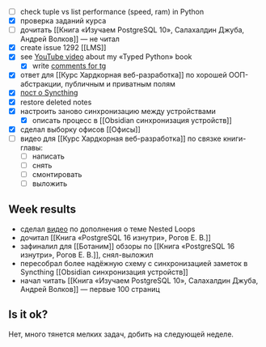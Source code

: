 - [ ] check tuple vs list performance (speed, ram) in Python
- [x] проверка заданий курса
- [ ] дочитать [[Книга «Изучаем PostgreSQL 10», Салахалдин Джуба, Андрей Волков]] — не читал
- [x] create issue 1292 [[LMS]]
- [x] see [YouTube video](https://www.youtube.com/watch?v=RiLPr3jQCMI) about my «Typed Python» book
	- [x] write [comments for tg](https://t.me/t0digital/867)
- [x] ответ для [[Курс Хардкорная веб-разработка]] по хорошей ООП-абстракции, публичным и приватным полям
- [x] [пост о Syncthing](https://t.me/t0digital/868)
- [x] restore deleted notes
- [x] настроить заново синхронизацию между устройствами
	- [x] описать процесс в [[Obsidian синхронизация устройств]]
- [x] сделал выборку офисов [[Офисы]]
- [ ] видео для [[Курс Хардкорная веб-разработка]] по связке книги-главы:
	- [ ] написать
	- [ ] снять
	- [ ] смонтировать
	- [ ] выложить

## Week results

- сделал [видео](https://www.youtube.com/watch?v=U9b02QW9D2Q) по дополнения о теме Nested Loops
- дочитал [[Книга «PostgreSQL 16 изнутри», Рогов Е. В.]]
- зафиналил для [[Ботаним]] обзоры по [[Книга «PostgreSQL 16 изнутри», Рогов Е. В.]], снял-выложил
- пересобрал более надёжную схему с синхронизацией заметок в Syncthing [[Obsidian синхронизация устройств]]
- начал читать [[Книга «Изучаем PostgreSQL 10», Салахалдин Джуба, Андрей Волков]] — первые 100 страниц

## Is it ok?

Нет, много тянется мелких задач, добить на следующей неделе.